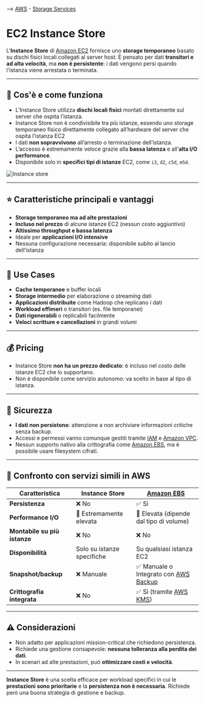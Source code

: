--> [AWS](/00-Intro/AWS.md)  -  [Storage Services](/02-Storage-services/AWS-Storage-Services.md)
# EC2 Instance Store

L'**Instance Store** di [Amazon EC2](/01-Compute-options/Amazon-EC2.md) fornisce uno **storage temporaneo** basato su dischi fisici locali collegati al server host. È pensato per dati **transitori e ad alta velocità**, ma **non è persistente**: i dati vengono persi quando l'istanza viene arrestata o terminata.

---

## 🔧 Cos'è e come funziona

- L’Instance Store utilizza **dischi locali fisici** montati direttamente sul server che ospita l’istanza.
- Instance Store non è condivisibile tra più istanze, essendo uno storage temporaneo fisico direttamente collegato all’hardware del server che ospita l’istanza EC2
- I dati **non sopravvivono** all’arresto o terminazione dell’istanza.
- L’accesso è estremamente veloce grazie alla **bassa latenza** e all’**alta I/O performance**.
- Disponibile solo in **specifici tipi di istanze** EC2, come `i3`, `d2`, `c5d`, `m5d`.

![Instance store](instance-storage.png)

---

## ⭐ Caratteristiche principali e vantaggi

- **Storage temporaneo ma ad alte prestazioni**
- **Incluso nel prezzo** di alcune istanze EC2 (nessun costo aggiuntivo)
- **Altissimo throughput e bassa latenza**
- Ideale per **applicazioni I/O intensive**
- Nessuna configurazione necessaria: disponibile subito al lancio dell’istanza

---

## 🚀 Use Cases

- **Cache temporanee** e buffer locali
- **Storage intermedio** per elaborazione o streaming dati
- **Applicazioni distribuite** come Hadoop che replicano i dati
- **Workload effimeri** o transitori (es. file temporanei)
- **Dati rigenerabili** o replicabili facilmente
- **Veloci scritture e cancellazioni** in grandi volumi

---

## 💰 Pricing

- Instance Store **non ha un prezzo dedicato**: è incluso nel costo delle istanze EC2 che lo supportano.
- Non è disponibile come servizio autonomo: va scelto in base al tipo di istanza.

---

## 🔐 Sicurezza

- **I dati non persistono**: attenzione a non archiviare informazioni critiche senza backup.
- Accessi e permessi vanno comunque gestiti tramite [IAM](/09-Sicurezza-Compliance-Governance/Sicurezza/AWS-IAM.md) e [Amazon VPC](/03-CDN-e-Networking/Amazon-VPC.md).
- Nessun supporto nativo alla crittografia come [Amazon EBS](/02-Storage-services/Amazon-EBS.md), ma è possibile usare filesystem cifrati.

---

## 🔄 Confronto con servizi simili in AWS

| Caratteristica                  | Instance Store                    | [Amazon EBS](/02-Storage-services/Amazon-EBS.md)                         |
|----------------------------------|------------------------------------|-----------------------------------------------------|
| **Persistenza**                | ❌ No                               | ✅ Sì                                                |
| **Performance I/O**           | 🔼 Estremamente elevata             | 🔼 Elevata (dipende dal tipo di volume)             |
| **Montabile su più istanze**  | ❌ No                               | ❌ No                                                |
| **Disponibilità**             | Solo su istanze specifiche         | Su qualsiasi istanza EC2                           |
| **Snapshot/backup**           | ❌ Manuale                          | ✅ Manuale o Integrato con [AWS Backup](/02-Storage-services/AWS-Backup.md)        |
| **Crittografia integrata**    | ❌ No                               | ✅ Sì (tramite [AWS KMS](/09-Sicurezza-Compliance-Governance/Sicurezza/AWS-KMS.md))               |

---

## ⚠️ Considerazioni

- Non adatto per applicazioni mission-critical che richiedono persistenza.
- Richiede una gestione consapevole: **nessuna tolleranza alla perdita dei dati**.
- In scenari ad alte prestazioni, può **ottimizzare costi e velocità**.

---

**Instance Store** è una scelta efficace per workload specifici in cui le **prestazioni sono prioritarie** e la **persistenza non è necessaria**. Richiede però una buona strategia di gestione e backup.
